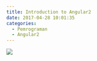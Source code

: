 ```yaml
---
title: Introduction to Angular2
date: 2017-04-28 10:01:35
categories:
  - Pemrograman
  - Angular2
---
```

![](/images/angular2.png)
